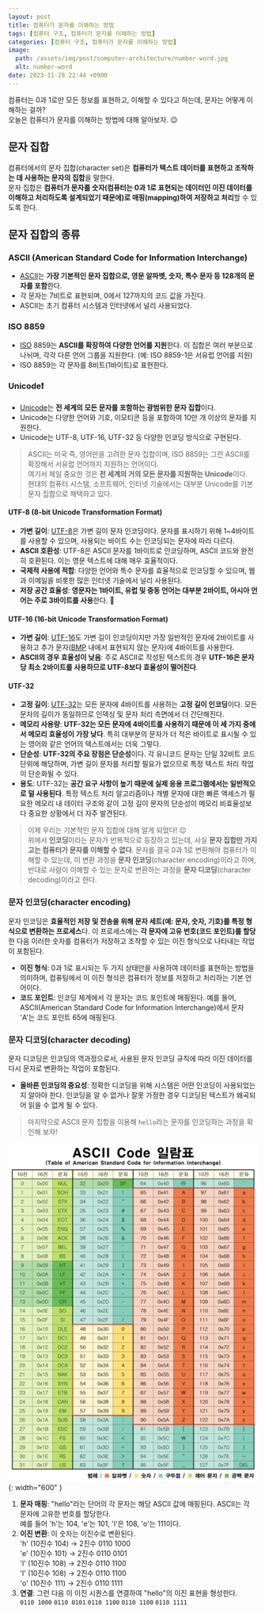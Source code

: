 ```yaml
---
layout: post
title: 컴퓨터가 문자를 이해하는 방법
tags: [컴퓨터 구조, 컴퓨터가 문자를 이해하는 방법]
categories: [컴퓨터 구조, 컴퓨터가 문자를 이해하는 방법]
image:
  path: /assets/img/post/computer-architecture/number-word.jpg
  alt: number-word
date: 2023-11-28 22:44 +0900
---
```


컴퓨터는 0과 1로만 모든 정보를 표현하고, 이해할 수 있다고 하는데, 문자는 어떻게 이해하는 걸까? <br>
오늘은 컴퓨터가 문자를 이해하는 방법에 대해 알아보자. 😉

## 문자 집합

컴퓨터에서의 문자 집합(character set)은 **컴퓨터가 텍스트 데이터를 표현하고 조작하는 데 사용하는 문자의 집합**을 말한다. <br>
문자 집합은 **컴퓨터가 문자를 숫자(컴퓨터는 0과 1로 표현되는 데이터인 이진 데이터를 이해하고 처리하도록 설계되었기 때문에)로 매핑(mapping)하여 저장하고 처리**할 수 있도록 한다.

## 문자 집합의 종류

### ASCII (American Standard Code for Information Interchange)

- [ASCII](https://ko.wikipedia.org/wiki/ASCII)는 **가장 기본적인 문자 집합으로, 영문 알파벳, 숫자, 특수 문자 등 128개의 문자를 포함**한다.
- 각 문자는 7비트로 표현되며, 0에서 127까지의 코드 값을 가진다.
- ASCII는 초기 컴퓨터 시스템과 인터넷에서 널리 사용되었다.

### ISO 8859

- [ISO](https://ko.wikipedia.org/wiki/ISO/IEC_8859) 8859는 **ASCII를 확장하여 다양한 언어를 지원**한다. 이 집합은 여러 부분으로 나뉘며, 각각 다른 언어 그룹을 지원한다. (예: ISO 8859-1은 서유럽 언어를 지원)
- ISO 8859는 각 문자를 8비트(1바이트)로 표현한다.

### Unicode❗️

- [Unicode](https://ko.wikipedia.org/wiki/%EC%9C%A0%EB%8B%88%EC%BD%94%EB%93%9C)는 **전 세계의 모든 문자를 포함하는 광범위한 문자 집합**이다.
- Unicode는 다양한 언어와 기호, 이모티콘 등을 포함하여 10만 개 이상의 문자를 지원한다.
- Unicode는 UTF-8, UTF-16, UTF-32 등 다양한 인코딩 방식으로 구현된다.

> ASCII는 미국 즉, 영어만을 고려한 문자 집합이며, ISO 8859는 그런 ASCII를 확장해서 서유럽 언어까지 지원하는 언어이다. <br>
> 여기서 제일 중요한 것은 **전 세계의 거의 모든 문자를 지원하는 Unicode**이다. <br>
> 현대의 컴퓨터 시스템, 소프트웨어, 인터넷 기술에서는 대부분 Unicode를 기본 문자 집합으로 채택하고 있다.

#### UTF-8 (8-bit Unicode Transformation Format)

- **가변 길이**: [UTF-8](https://ko.wikipedia.org/wiki/UTF-8)은 가변 길이 문자 인코딩이다. 문자를 표시하기 위해 1~4바이트를 사용할 수 있으며, 사용되는 바이트 수는 인코딩되는 문자에 따라 다르다.
- **ASCII 호환성**: UTF-8은 ASCII 문자를 1바이트로 인코딩하며, ASCII 코드와 완전히 호환된다. 이는 영문 텍스트에 대해 매우 효율적이다.
- **국제적 사용에 적합**: 다양한 언어와 특수 문자를 효율적으로 인코딩할 수 있으며, 웹과 이메일을 비롯한 많은 인터넷 기술에서 널리 사용된다.
- **저장 공간 효율성**: **영문자는 1바이트, 유럽 및 중동 언어는 대부분 2바이트, 아시아 언어는 주로 3바이트를 사용**한다. 🫢

#### UTF-16 (16-bit Unicode Transformation Format)

- **가변 길이**: [UTF-16](https://ko.wikipedia.org/wiki/UTF-16)도 가변 길이 인코딩이지만 가장 일반적인 문자에 2바이트를 사용하고 추가 문자([BMP](https://ko.wikipedia.org/wiki/%EA%B5%AD%EC%A0%9C_%EB%AC%B8%EC%9E%90_%EC%84%B8%ED%8A%B8) 내에서 표현되지 않는 문자)에 4바이트를 사용한다.
- **ASCII의 경우 효율성이 낮음**: 주로 ASCII로 작성된 텍스트의 경우 **UTF-16은 문자당 최소 2바이트를 사용하므로 UTF-8보다 효율성이 떨어진다**.

#### UTF-32

- **고정 길이**: [UTF-32](https://ko.wikipedia.org/wiki/UTF-32)는 모든 문자에 4바이트를 사용하는 **고정 길이 인코딩**이다. 모든 문자의 길이가 동일하므로 인덱싱 및 문자 처리 측면에서 더 간단해진다.
- **메모리 사용량**: **UTF-32는 모든 문자에 4바이트를 사용하기 때문에 이 세 가지 중에서 메모리 효율성이 가장 낮다**. 특히 대부분의 문자가 더 적은 바이트로 표시될 수 있는 영어와 같은 언어의 텍스트에서는 더욱 그렇다.
- **단순성**: **UTF-32의 주요 장점은 단순성**이다. 각 유니코드 문자는 단일 32비트 코드 단위에 해당하며, 가변 길이 문자를 처리할 필요가 없으므로 특정 텍스트 처리 작업이 단순화될 수 있다.
- **용도**: UTF-32는 **공간 요구 사항이 높기 때문에 실제 응용 프로그램에서는 일반적으로 덜 사용된다**. 특정 텍스트 처리 알고리즘이나 개별 문자에 대한 빠른 액세스가 필요한 메모리 내 데이터 구조와 같이 고정 길이 문자의 단순성이 메모리 비효율성보다 중요한 상황에서 더 자주 발견된다.

> 이제 우리는 기본적인 문자 집합에 대해 알게 되었다! 😉 <br>
> 위에서 **인코딩**이라는 문자가 반복적으로 등장하고 있는데, 사실 **문자 집합만 가지고는 컴퓨터가 문자를 이해할 수 없다**. 문자를 결국 0과 1로 변환해야 컴퓨터가 이해할 수 있는데, 이 변환 과정을 **문자 인코딩**(character encoding)이라고 하며, 반대로 사람이 이해할 수 있는 문자로 변환하는 과정을 **문자 디코딩**(character decoding)이라고 한다.

### 문자 인코딩(character encoding)

문자 인코딩은 **효율적인 저장 및 전송을 위해 문자 세트(예: 문자, 숫자, 기호)를 특정 형식으로 변환하는 프로세스**다. 이 프로세스에는 **각 문자에 고유 번호(코드 포인트)를 할당**한 다음 이러한 숫자를 컴퓨터가 저장하고 조작할 수 있는 이진 형식으로 나타내는 작업이 포함된다.

- **이진 형식**: 0과 1로 표시되는 두 가지 상태만을 사용하여 데이터를 표현하는 방법을 의미하며, 컴퓨팅에서 이 이진 형식은 컴퓨터가 정보를 저장하고 처리하는 기본 언어이다.
- **코드 포인트**: 인코딩 체계에서 각 문자는 코드 포인트에 매핑된다. 예를 들어, ASCII(American Standard Code for Information Interchange)에서 문자 'A'는 코드 포인트 65에 매핑된다.

### 문자 디코딩(character decoding)

문자 디코딩은 인코딩의 역과정으로서, 사용된 문자 인코딩 규칙에 따라 이진 데이터를 다시 문자로 변환하는 작업이 포함된다.

- **올바른 인코딩의 중요성**: 정확한 디코딩을 위해 시스템은 어떤 인코딩이 사용되었는지 알아야 한다. 인코딩을 알 수 없거나 잘못 가정한 경우 디코딩된 텍스트가 왜곡되어 읽을 수 없게 될 수 있다.

> 마지막으로 ASCII 문자 집합을 이용해 `hello`라는 문자를 인코딩하는 과정을 확인해 보자!

![ascii-character-set](/assets/img/post/computer-architecture/ascii-character-set.png){: width="600" }

1. **문자 매핑**: "hello"라는 단어의 각 문자는 해당 ASCII 값에 매핑된다. ASCII는 각 문자에 고유한 번호를 할당한다. <br>
   예를 들어 'h'는 104, 'e'는 101, 'l'은 108, 'o'는 111이다.
2. **이진 변환**: 이 숫자는 이진수로 변환된다. <br>
   'h' (10진수 104) -> 2진수 0110 1000 <br>
   'e' (10진수 101) -> 2진수 0110 0101 <br>
   'l' (10진수 108) -> 2진수 0110 1100 <br>
   'l' (10진수 108) -> 2진수 0110 1100 <br>
   'o' (10진수 111) -> 2진수 0110 1111
3. **연결**: 그런 다음 이 이진 시퀀스를 연결하여 "hello"의 이진 표현을 형성한다. <br>
   `0110 1000` `0110 0101` `0110 1100` `0110 1100` `0110 1111`
